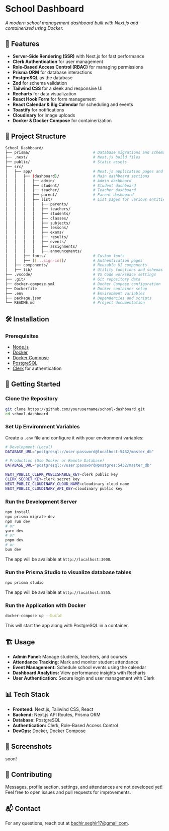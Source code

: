 # School Dashboard

*A modern school management dashboard built with Next.js and containerized using Docker.*

## 🚀 Features

- **Server-Side Rendering (SSR)** with Next.js for fast performance
- **Clerk Authentication** for user management
- **Role-Based Access Control (RBAC)** for managing permissions
- **Prisma ORM** for database interactions
- **PostgreSQL** as the database
- **Zod** for schema validation
- **Tailwind CSS** for a sleek and responsive UI
- **Recharts** for data visualization
- **React Hook Form** for form management
- **React Calendar & Big Calendar** for scheduling and events
- **Toastify** for notifications
- **Cloudinary** for image uploads
- **Docker & Docker Compose** for containerization

## 📂 Project Structure

```bash
School_Dashboard/
├── prisma/                            # Database migrations and schema
├── .next/                             # Next.js build files
├── public/                            # Static assets
├── src/
│   ├── app/                           # Next.js application pages and layouts
│   │   ├── (dashboard)/               # Main dashboard sections
│   │   │   ├── admin/                 # Admin dashboard
│   │   │   ├── student/               # Student dashboard
│   │   │   ├── teacher/               # Teacher dashboard
│   │   │   ├── parent/                # Parent dashboard
│   │   │   ├── list/                  # List pages for various entities
│   │   │   │   ├── parents/
│   │   │   │   ├── teachers/
│   │   │   │   ├── students/
│   │   │   │   ├── classes/
│   │   │   │   ├── subjects/
│   │   │   │   ├── lessons/
│   │   │   │   ├── exams/
│   │   │   │   ├── results/
│   │   │   │   ├── events/
│   │   │   │   ├── assignments/
│   │   │   │   ├── announcements/
│   │   ├── fonts/                     # Custom fonts
│   │   ├── [[...sign-in]]/            # Authentication pages
│   ├── components/                    # Reusable UI components
│   ├── lib/                           # Utility functions and schemas
├── .vscode/                           # VS Code workspace settings
├── .git/                              # Git repository data
├── docker-compose.yml                 # Docker Compose configuration
├── Dockerfile                         # Docker container setup
├── .env                               # Environment variables
├── package.json                       # Dependencies and scripts
└── README.md                          # Project documentation
```

## 🛠️ Installation

### Prerequisites

- [Node.js](https://nodejs.org/)
- [Docker](https://www.docker.com/)
- [Docker Compose](https://docs.docker.com/compose/)
- [PostgreSQL](https://www.postgresql.org/)
- [Clerk](https://clerk.com/) for authentication

## 🚀 Getting Started

### Clone the Repository

```bash
git clone https://github.com/yourusername/school-dashboard.git
cd school-dashboard
```

### Set Up Environment Variables

Create a `.env` file and configure it with your environment variables:

```bash
# Development (Local)
DATABASE_URL="postgresql://user:password@localhost:5432/master_db"

# Production (Use Docker or Remote Database)
DATABASE_URL="postgresql://user:password@postgres:5432/master_db"

NEXT_PUBLIC_CLERK_PUBLISHABLE_KEY=clerk public key
CLERK_SECRET_KEY=clerk secret key
NEXT_PUBLIC_CLOUDINARY_CLOUD_NAME=cloudinary cloud name
NEXT_PUBLIC_CLOUDINARY_API_KEY=cloudinary public key
```

### Run the Development Server

```bash
npm install
npx prisma migrate dev
npm run dev
# or
yarn dev
# or
pnpm dev
# or
bun dev
```
The app will be available at `http://localhost:3000`.

### Run the Prisma Studio to visualize database tables

```bash
npx prisma studio
```
The app will be available at `http://localhost:5555`.

### Run the Application with Docker

```bash
docker-compose up --build
```

This will start the app along with PostgreSQL in a container.

## 🏗️ Usage

- **Admin Panel:** Manage students, teachers, and courses
- **Attendance Tracking:** Mark and monitor student attendance
- **Event Management:** Schedule school events using the calendar
- **Dashboard Analytics:** View performance insights with Recharts
- **User Authentication:** Secure login and user management with Clerk

## 📊 Tech Stack

- **Frontend:** Next.js, Tailwind CSS, React
- **Backend:** Next.js API Routes, Prisma ORM
- **Database:** PostgreSQL
- **Authentication:** Clerk, Role-Based Access Control
- **DevOps:** Docker, Docker Compose

## 📸 Screenshots

soon!

## 🤝 Contributing
Messages, profile section, settings, and attendances are not developed yet!
Feel free to open issues and pull requests for improvements.

## 📬 Contact

For any questions, reach out at [bachir.seghir17@gmail.com](mailto:bachir.seghir17@gmail.com).
